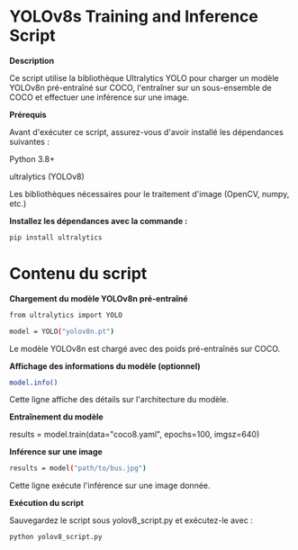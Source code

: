#  YOLOv8s Training and Inference Script

**Description**

Ce script utilise la bibliothèque Ultralytics YOLO pour charger un modèle YOLOv8n pré-entraîné sur COCO, l'entraîner sur un sous-ensemble de COCO et effectuer une inférence sur une image.

**Prérequis**

Avant d'exécuter ce script, assurez-vous d'avoir installé les dépendances suivantes :

Python 3.8+

ultralytics (YOLOv8)

Les bibliothèques nécessaires pour le traitement d'image (OpenCV, numpy, etc.)

**Installez les dépendances avec la commande :**
```bash
pip install ultralytics 
```
#  Contenu du script

**Chargement du modèle YOLOv8n pré-entraîné**
```bash
from ultralytics import YOLO

model = YOLO("yolov8n.pt")
```
Le modèle YOLOv8n est chargé avec des poids pré-entraînés sur COCO.

**Affichage des informations du modèle (optionnel)**
```bash
model.info()
```
Cette ligne affiche des détails sur l'architecture du modèle.

**Entraînement du modèle**

results = model.train(data="coco8.yaml", epochs=100, imgsz=640)


**Inférence sur une image**
```bash
results = model("path/to/bus.jpg")
```
Cette ligne exécute l'inférence sur une image donnée.

**Exécution du script**

Sauvegardez le script sous yolov8_script.py et exécutez-le avec :
```bash
python yolov8_script.py
```
